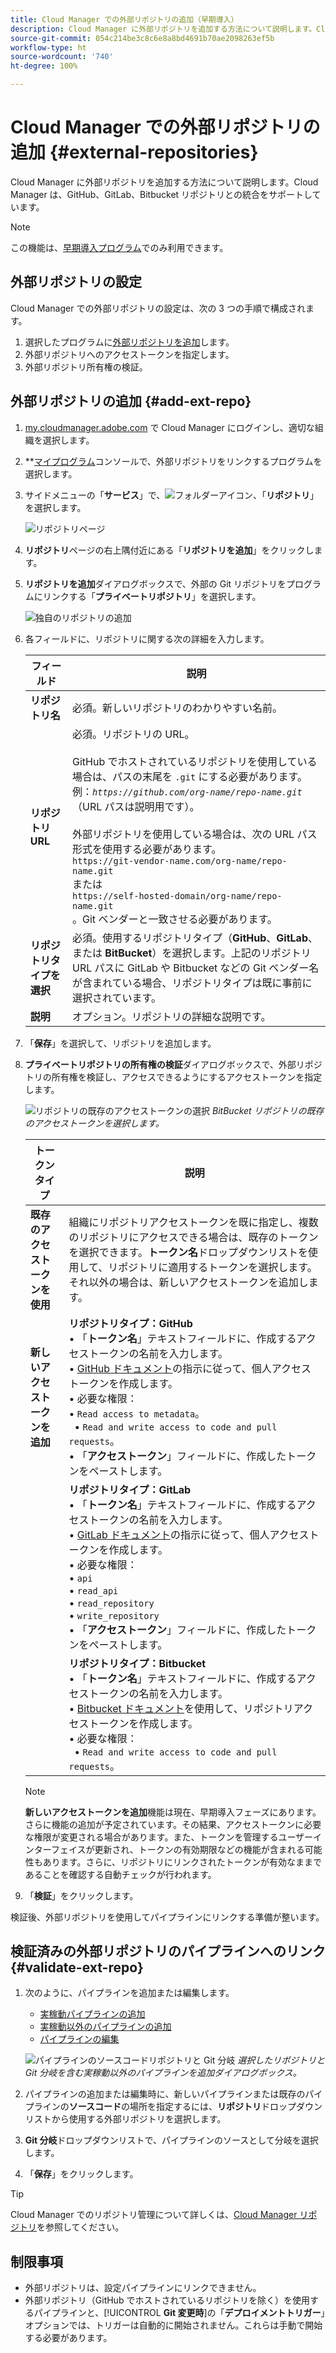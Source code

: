 ```yaml
---
title: Cloud Manager での外部リポジトリの追加（早期導入）
description: Cloud Manager に外部リポジトリを追加する方法について説明します。Cloud Manager は、GitHub、GitLab、Bitbucket リポジトリとの統合をサポートしています。
source-git-commit: 054c214be3c8c6e8a8bd4691b70ae2098263ef5b
workflow-type: ht
source-wordcount: '740'
ht-degree: 100%

---
```



# Cloud Manager での外部リポジトリの追加 {#external-repositories}

Cloud Manager に外部リポジトリを追加する方法について説明します。Cloud Manager は、GitHub、GitLab、Bitbucket リポジトリとの統合をサポートしています。

>[!NOTE]
>
>この機能は、[早期導入プログラム](/help/release-notes/current.md#early-adoption)でのみ利用できます。

## 外部リポジトリの設定

Cloud Manager での外部リポジトリの設定は、次の 3 つの手順で構成されます。

1. 選択したプログラムに[外部リポジトリを追加](#add-external-repo)します。
1. 外部リポジトリへのアクセストークンを指定します。
1. 外部リポジトリ所有権の検証。


## 外部リポジトリの追加 {#add-ext-repo}

1. [my.cloudmanager.adobe.com](https://my.cloudmanager.adobe.com/) で Cloud Manager にログインし、適切な組織を選択します。

1. **[マイプログラム](/help/getting-started/navigation.md#my-programs-console)コンソールで、外部リポジトリをリンクするプログラムを選択します。


1. サイドメニューの「**サービス**」で、![フォルダーアイコン](https://spectrum.adobe.com/static/icons/workflow_18/Smock_Folder_18_N.svg)、「**リポジトリ**」を選択します。

   ![リポジトリページ](/help/managing-code/assets/repositories-tab.png)

1. **リポジトリ**&#x200B;ページの右上隅付近にある「**リポジトリを追加**」をクリックします。

1. **リポジトリを追加**&#x200B;ダイアログボックスで、外部の Git リポジトリをプログラムにリンクする「**プライベートリポジトリ**」を選択します。

   ![独自のリポジトリの追加](/help/managing-code/assets/repositories-private-repo-type.png)

1. 各フィールドに、リポジトリに関する次の詳細を入力します。

   | フィールド | 説明 |
   | --- | --- |
   | **リポジトリ名** | 必須。新しいリポジトリのわかりやすい名前。 |
   | **リポジトリ URL** | 必須。リポジトリの URL。<br><br>GitHub でホストされているリポジトリを使用している場合は、パスの末尾を `.git` にする必要があります。<br>例：*`https://github.com/org-name/repo-name.git`*（URL パスは説明用です）。<br><br>外部リポジトリを使用している場合は、次の URL パス形式を使用する必要があります。<br>`https://git-vendor-name.com/org-name/repo-name.git`<br> または <br>`https://self-hosted-domain/org-name/repo-name.git`<br>。Git ベンダーと一致させる必要があります。 |
   | **リポジトリタイプを選択** | 必須。使用するリポジトリタイプ（**GitHub**、**GitLab**、または **BitBucket**）を選択します。上記のリポジトリ URL パスに GitLab や Bitbucket などの Git ベンダー名が含まれている場合、リポジトリタイプは既に事前に選択されています。 |
   | **説明** | オプション。リポジトリの詳細な説明です。 |

1. 「**保存**」を選択して、リポジトリを追加します。

1. **プライベートリポジトリの所有権の検証**&#x200B;ダイアログボックスで、外部リポジトリの所有権を検証し、アクセスできるようにするアクセストークンを指定します。

   ![リポジトリの既存のアクセストークンの選択](/help/managing-code/assets/repositories-exisiting-access-token.png)
   *BitBucket リポジトリの既存のアクセストークンを選択します。*

   | トークンタイプ | 説明 |
   | --- | --- |
   | **既存のアクセストークンを使用** | 組織にリポジトリアクセストークンを既に指定し、複数のリポジトリにアクセスできる場合は、既存のトークンを選択できます。**トークン名**&#x200B;ドロップダウンリストを使用して、リポジトリに適用するトークンを選択します。それ以外の場合は、新しいアクセストークンを追加します。 |
   | **新しいアクセストークンを追加** | **リポジトリタイプ：GitHub**<br>• 「**トークン名**」テキストフィールドに、作成するアクセストークンの名前を入力します。<br>• [GitHub ドキュメント](https://docs.github.com/ja/enterprise-server@3.14/authentication/keeping-your-account-and-data-secure/managing-your-personal-access-tokens)の指示に従って、個人アクセストークンを作成します。<br>• 必要な権限：<br>  • `Read access to metadata`。<br>  • `Read and write access to code and pull requests`。<br>• 「**アクセストークン**」フィールドに、作成したトークンをペーストします。 |
   |  | **リポジトリタイプ：GitLab**<br>• 「**トークン名**」テキストフィールドに、作成するアクセストークンの名前を入力します。<br>• [GitLab ドキュメント](https://docs.gitlab.com/ee/user/profile/personal_access_tokens.html)の指示に従って、個人アクセストークンを作成します。<br>• 必要な権限：<br>  • `api`<br>  • `read_api`<br>  • `read_repository`<br>  • `write_repository`<br>• 「**アクセストークン**」フィールドに、作成したトークンをペーストします。 |
   |  | **リポジトリタイプ：Bitbucket**<br>• 「**トークン名**」テキストフィールドに、作成するアクセストークンの名前を入力します。<br>• [Bitbucket ドキュメント](https://support.atlassian.com/bitbucket-cloud/docs/create-a-repository-access-token/)を使用して、リポジトリアクセストークンを作成します。<br>• 必要な権限：<br>  • `Read and write access to code and pull requests`。 |

   >[!NOTE]
   >
   >**新しいアクセストークンを追加**&#x200B;機能は現在、早期導入フェーズにあります。さらに機能の追加が予定されています。その結果、アクセストークンに必要な権限が変更される場合があります。また、トークンを管理するユーザーインターフェイスが更新され、トークンの有効期限などの機能が含まれる可能性もあります。さらに、リポジトリにリンクされたトークンが有効なままであることを確認する自動チェックが行われます。

1. 「**検証**」をクリックします。

検証後、外部リポジトリを使用してパイプラインにリンクする準備が整います。

## 検証済みの外部リポジトリのパイプラインへのリンク {#validate-ext-repo}

1. 次のように、パイプラインを追加または編集します。
   * [実稼動パイプラインの追加](/help/using/production-pipelines.md)
   * [実稼動以外のパイプラインの追加](/help/using/non-production-pipelines.md)
   * [パイプラインの編集](/help/using/managing-pipelines.md#editing-pipelines)

   ![パイプラインのソースコードリポジトリと Git 分岐](/help/managing-code/assets/pipeline-repo-gitbranch.png)
   *選択したリポジトリと Git 分岐を含む実稼動以外のパイプラインを追加ダイアログボックス。*

1. パイプラインの追加または編集時に、新しいパイプラインまたは既存のパイプラインの&#x200B;**ソースコード**&#x200B;の場所を指定するには、**リポジトリ**&#x200B;ドロップダウンリストから使用する外部リポジトリを選択します。

1. **Git 分岐**&#x200B;ドロップダウンリストで、パイプラインのソースとして分岐を選択します。

1. 「**保存**」をクリックします。


>[!TIP]
>
>Cloud Manager でのリポジトリ管理について詳しくは、[Cloud Manager リポジトリ](/help/managing-code/managing-repositories.md)を参照してください。


## 制限事項

* 外部リポジトリは、設定パイプラインにリンクできません。
* 外部リポジトリ（GitHub でホストされているリポジトリを除く）を使用するパイプラインと、[!UICONTROL **Git 変更時**]&#x200B;の「**デプロイメントトリガー**」オプションでは、トリガーは自動的に開始されません。これらは手動で開始する必要があります。
